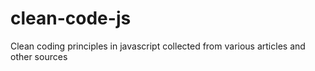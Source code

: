 # clean-code-js
Clean coding principles in javascript collected from various articles and other sources
